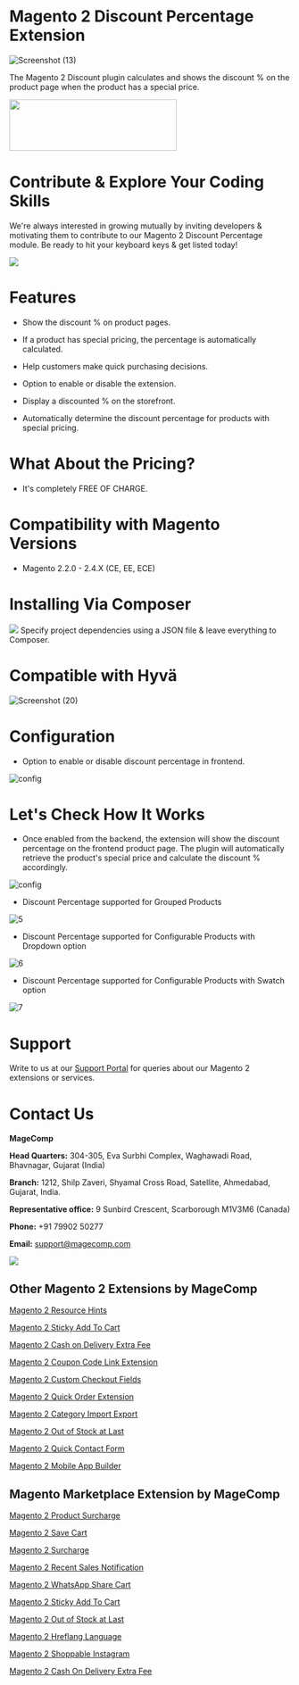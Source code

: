 # Magento 2 Discount Percentage Extension

![Screenshot (13)](https://github.com/magecomp/magento2-discount-percentage/assets/8856845/836dc0c0-da03-4910-a0fd-f0938ad8b090)

The Magento 2 Discount plugin calculates and shows the discount % on the product page when the product has a special price.

<a href="https://magecomp.com/magento-2-discount-percentage.html"><img width="300" height="92" src="https://magecomp.com/media/button.webp"></a>

# Contribute & Explore Your Coding Skills
We're always interested in growing mutually by inviting developers & motivating them to contribute to our Magento 2 Discount Percentage module. Be ready to hit your keyboard keys & get listed today!

<a href="https://github.com/magecomp/magento2-discount-percentage/graphs/contributors">
  <img src="https://contrib.rocks/image?repo=magecomp/magento2-discount-percentage" />
</a>

# Features

* Show the discount % on product pages.

* If a product has special pricing, the percentage is automatically calculated.

* Help customers make quick purchasing decisions.

* Option to enable or disable the extension.

* Display a discounted % on the storefront.

* Automatically determine the discount percentage for products with special pricing.

# What About the Pricing?

* It's completely FREE OF CHARGE.

# Compatibility with Magento Versions

* Magento 2.2.0 - 2.4.X (CE, EE, ECE)

# Installing Via Composer
  
<img src="https://i.ibb.co/NjGRFCt/composer.png">
Specify project dependencies using a JSON file & leave everything to Composer.

# Compatible with Hyvä 

![Screenshot (20)](https://github.com/magecomp/magento2-mobile-login-free/assets/8856845/c0a5c632-fa58-4b84-bba4-2a3d26e4358e)


# Configuration
* Option to enable or disable discount percentage in frontend.
  
![config](https://magecomp.com/media/catalog/product/cache/19b10369fecc27f1a40729d1b5b60dea/1/_/1_configuration_12_37.webp)

# Let's Check How It Works
* Once enabled from the backend, the extension will show the discount percentage on the frontend product page. The plugin will automatically retrieve the product's special price and calculate the discount % accordingly.

![config](https://magecomp.com/media/catalog/product/cache/19b10369fecc27f1a40729d1b5b60dea/2/_/2_discount_percentage_on_product_page_1.webp)

* Discount Percentage supported for Grouped Products

![5](https://github.com/magecomp/magento2-discount-percentage/assets/8856845/011f8a9e-bf04-466d-8bc8-ed4b706668a1)

* Discount Percentage supported for Configurable Products with Dropdown option

![6](https://github.com/magecomp/magento2-discount-percentage/assets/8856845/39e3a522-96bb-47c2-85a1-496f2ddcf07d)

* Discount Percentage supported for Configurable Products with Swatch option

![7](https://github.com/magecomp/magento2-discount-percentage/assets/8856845/531cea22-fc4a-48bc-81b1-63d349ec50e8)

# Support

Write to us at our [Support Portal](https://magecomp.com/support/) for queries about our Magento 2 extensions or services.

# Contact Us
**MageComp**

**Head Quarters:** 304-305, Eva Surbhi Complex, Waghawadi Road, Bhavnagar, Gujarat (India)

**Branch:** 1212, Shilp Zaveri, Shyamal Cross Road, Satellite, Ahmedabad, Gujarat, India.

**Representative office:** 9 Sunbird Crescent, Scarborough M1V3M6 (Canada)

**Phone:** +91 79902 50277

**Email:** [support@magecomp.com](mailto:support@magecomp.com)

<img src="https://magecomp.com/media/logo/websites/1/Magecomp_Logo_251x51.png">

## Other Magento 2 Extensions by MageComp

[Magento 2 Resource Hints](https://magecomp.com/magento-2-resource-hints.html)

[Magento 2 Sticky Add To Cart](https://magecomp.com/magento-2-sticky-add-to-cart.html)

[Magento 2 Cash on Delivery Extra Fee](https://magecomp.com/magento-2-cash-on-delivery-extra-fee.html)

[Magento 2 Coupon Code Link Extension](https://magecomp.com/magento-2-coupon-code-link.html)

[Magento 2 Custom Checkout Fields](https://magecomp.com/magento-2-custom-checkout-fields.html)

[Magento 2 Quick Order Extension](https://magecomp.com/magento-2-quick-order.html)

[Magento 2 Category Import Export](https://magecomp.com/magento-2-category-import.html)

[Magento 2 Out of Stock at Last](https://magecomp.com/magento-2-out-of-stock-at-last.html)

[Magento 2 Quick Contact Form](https://magecomp.com/magento-2-quick-contact-form.html)

[Magento 2 Mobile App Builder](https://mobileapp.magecomp.com/)

## Magento Marketplace Extension by MageComp

[Magento 2 Product Surcharge](https://marketplace.magento.com/magecomp-module-productsurcharge.html)

[Magento 2 Save Cart](https://marketplace.magento.com/magecomp-module-savecart.html)

[Magento 2 Surcharge](https://marketplace.magento.com/magecomp-module-surcharge.html)

[Magento 2 Recent Sales Notification](https://marketplace.magento.com/magecomp-module-recentsalesnotification.html)

[Magento 2 WhatsApp Share Cart](https://marketplace.magento.com/magecomp-module-whatsappsharecart.html)

[Magento 2 Sticky Add To Cart](https://marketplace.magento.com/magecomp-magento-2-sticky-add-to-cart.html)

[Magento 2 Out of Stock at Last](https://marketplace.magento.com/magecomp-magento-2-out-of-stock-at-last.html)

[Magento 2 Hreflang Language](https://marketplace.magento.com/magecomp-magento-2-hreflang-language.html)

[Magento 2 Shoppable Instagram](https://marketplace.magento.com/magecomp-magento-2-instagram-shoppable.html)

[Magento 2 Cash On Delivery Extra Fee](https://marketplace.magento.com/magecomp-magento-2-cash-on-delivery-extra-fee.html)
